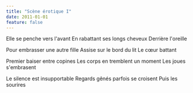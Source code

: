```yaml
---
title: "Scène érotique I"
date: 2011-01-01
feature: false
---
```


Elle se penche vers l'avant
En rabattant ses longs cheveux
Derrière l'oreille

Pour embrasser une autre fille
Assise sur le bord du lit
Le cœur battant

Premier baiser entre copines
Les corps en tremblent un moment
Les joues s'embrasent

Le silence est insupportable
Regards gênés parfois se croisent
Puis les sourires
